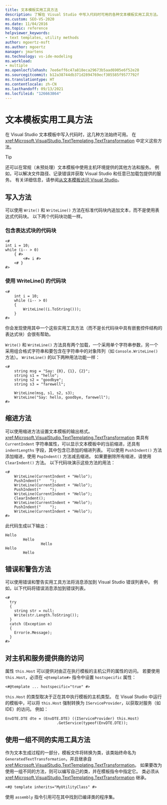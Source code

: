 ```yaml
---
title: 文本模板实用工具方法
description: 了解在 Visual Studio 中写入代码时可用的各种文本模板实用工具方法。
ms.custom: SEO-VS-2020
ms.date: 11/04/2016
ms.topic: reference
helpviewer_keywords:
- text templates, utility methods
author: mgoertz-msft
ms.author: mgoertz
manager: jmartens
ms.technology: vs-ide-modeling
ms.workload:
- multiple
ms.openlocfilehash: 7ee6eff6c47a818eca29673b5aad6905e6f52e28
ms.sourcegitcommit: b12a38744db371d2894769ecf305585f9577792f
ms.translationtype: HT
ms.contentlocale: zh-CN
ms.lasthandoff: 09/13/2021
ms.locfileid: "126663864"
---
```

# <a name="text-template-utility-methods"></a>文本模板实用工具方法

在 Visual Studio 文本模板中写入代码时，这几种方法始终可用。 在 <xref:Microsoft.VisualStudio.TextTemplating.TextTransformation> 中定义这些方法。

> [!TIP]
> 还可以在常规（未预处理）文本模板中使用主机环境提供的其他方法和服务。 例如，可以解决文件路径、记录错误并获取 Visual Studio 和任意已加载包提供的服务。 有关详细信息，请参阅[从文本模板访问 Visual Studio](/previous-versions/visualstudio/visual-studio-2010/gg604090\(v\=vs.100\))。

## <a name="write-methods"></a>写入方法

可以使用 `Write()` 和 `WriteLine()` 方法在标准代码块内追加文本，而不是使用表达式代码块。 以下两个代码块功能一样。

### <a name="code-block-with-an-expression-block"></a>包含表达式块的代码块

```
<#
int i = 10;
while (i-- > 0)
    { #>
        <#= i #>
    <# }
#>
```

### <a name="code-block-using-writeline"></a>使用 WriteLine() 的代码块

```
<#
    int i = 10;
    while (i-- > 0)
    {
        WriteLine((i.ToString()));
    }
#>
```

你会发现使用其中一个这些实用工具方法（而不是长代码块中具有嵌套控件结构的表达式块）会很有帮助。

`Write()` 和 `WriteLine()` 方法具有两个加载，一个采用单个字符串参数，另一个采用组合格式字符串和要包含在字符串中的对象阵列（如 `Console.WriteLine()` 方法）。 `WriteLine()` 的以下两种用法功能一样：

```
<#
    string msg = "Say: {0}, {1}, {2}";
    string s1 = "hello";
    string s2 = "goodbye";
    string s3 = "farewell";

    WriteLine(msg, s1, s2, s3);
    WriteLine("Say: hello, goodbye, farewell");
#>
```

## <a name="indentation-methods"></a>缩进方法

可以使用缩进方法设置文本模板的输出格式。 <xref:Microsoft.VisualStudio.TextTemplating.TextTransformation> 类具有 `CurrentIndent` 字符串属性，可以显示文本模板中的当前缩进，还具有 `indentLengths` 字段，其中包含已添加的缩进列表。 可以使用 `PushIndent()` 方法添加缩进，使用 `PopIndent()` 方法减去缩进。 如果要删除所有缩进，请使用 `ClearIndent()` 方法。 以下代码块演示这些方法的用法：

```
<#
    WriteLine(CurrentIndent + "Hello");
    PushIndent("    ");
    WriteLine(CurrentIndent + "Hello");
    PushIndent("    ");
    WriteLine(CurrentIndent + "Hello");
    ClearIndent();
    WriteLine(CurrentIndent + "Hello");
    PushIndent("    ");
    WriteLine(CurrentIndent + "Hello");
#>
```

此代码生成以下输出：

```
Hello
        Hello
                Hello
Hello
        Hello
```

## <a name="error-and-warning-methods"></a>错误和警告方法

可以使用错误和警告实用工具方法将消息添加到 Visual Studio 错误列表中。 例如，以下代码将错误消息添加到错误列表。

```
<#
  try
  {
    string str = null;
    Write(str.Length.ToString());
  }
  catch (Exception e)
  {
    Error(e.Message);
  }
#>
```

## <a name="access-to-host-and-service-provider"></a>对主机和服务提供商的访问

属性 `this.Host` 可以提供对由正在执行模板的主机公开的属性的访问。 若要使用 `this.Host`，必须在 `<@template#>` 指令中设置 `hostspecific` 属性：

`<#@template ... hostspecific="true" #>`

`this.Host` 的类型取决于正在其中执行模板的主机类型。 在 Visual Studio 中运行的模板中，可以将 `this.Host` 强制转换为 `IServiceProvider`，以获取对服务（如 IDE）的访问。 例如：

```
EnvDTE.DTE dte = (EnvDTE.DTE) ((IServiceProvider) this.Host)
                       .GetService(typeof(EnvDTE.DTE));
```

## <a name="using-a-different-set-of-utility-methods"></a>使用一组不同的实用工具方法

作为文本生成过程的一部分，模板文件将转换为类，该类始终命名为 `GeneratedTextTransformation`，并且继承自 <xref:Microsoft.VisualStudio.TextTemplating.TextTransformation>。 如果要改为使用一组不同的方法，则可以编写自己的类，并在模板指令中指定它。 类必须从 <xref:Microsoft.VisualStudio.TextTemplating.TextTransformation> 继承。

```
<#@ template inherits="MyUtilityClass" #>
```

使用 `assembly` 指令引用可在其中找到已编译类的程序集。
